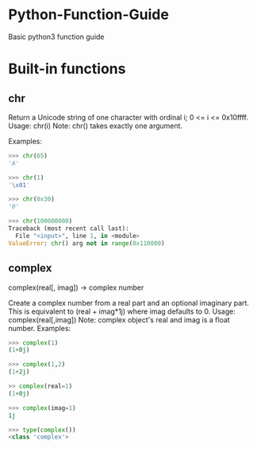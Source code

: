 # Python-Function-Guide
Basic python3 function guide
# Built-in functions
## chr
Return a Unicode string of one character with ordinal i; 0 <= i <= 0x10ffff. 
Usage: chr(i)
Note: chr() takes exactly one argument.

Examples:
```Python
>>> chr(65)
'A'

>>> chr(1)
'\x01'

>>> chr(0x30)
'0'

>>> chr(100000000)
Traceback (most recent call last):
  File "<input>", line 1, in <module>
ValueError: chr() arg not in range(0x110000)

```
## complex
complex(real[, imag]) -> complex number
    
Create a complex number from a real part and an optional imaginary part.
This is equivalent to (real + imag*1j) where imag defaults to 0.
Usage: complex(real[,imag])
Note: complex object's real and imag is a float number. 
Examples:
```Python
>>> complex(1)
(1+0j)

>>> complex(1,2)
(1+2j)

>> complex(real=1)
(1+0j)

>>> complex(imag=1)
1j

>>> type(complex())
<class 'complex'>
```
